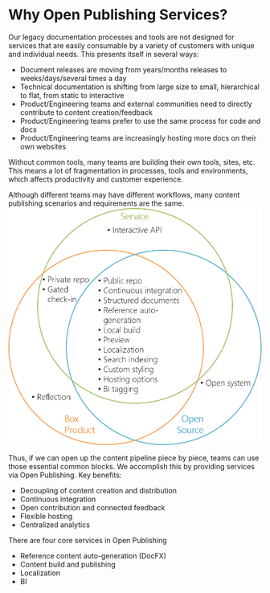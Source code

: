 # Why Open Publishing Services?

Our legacy documentation processes and tools are not designed for services that are easily consumable by a variety of customers with unique and individual needs. This presents itself in several ways:
- Document releases are moving from years/months releases to weeks/days/several times a day
- Technical documentation is shifting from large size to small, hierarchical to flat, from static to interactive
- Product/Engineering teams and external communities need to directly contribute to content creation/feedback
- Product/Engineering teams prefer to use the same process for code and docs
- Product/Engineering teams are increasingly hosting more docs on their own websites

Without common tools, many teams are building their own tools, sites, etc. This means a lot of fragmentation in processes, tools and environments, which affects productivity and customer experience. 

Although different teams may have different workflows, many content publishing scenarios and requirements are the same. 
![Commonality](images/Commonalities.png)

Thus, if we can open up the content pipeline piece by piece, teams can use those essential common blocks. We accomplish this by providing services via Open Publishing. Key benefits:
- Decoupling of content creation and distribution
- Continuous integration
- Open contribution and connected feedback
- Flexible hosting
- Centralized analytics

There are four core services in Open Publishing
- Reference content auto-generation (DocFX)
- Content build and publishing
- Localization
- BI